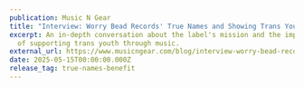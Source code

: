 ```yaml
---
publication: Music N Gear
title: "Interview: Worry Bead Records' True Names and Showing Trans Youth"
excerpt: An in-depth conversation about the label's mission and the importance
  of supporting trans youth through music.
external_url: https://www.musicngear.com/blog/interview-worry-bead-records-true-names-and-showing-trans-youth
date: 2025-05-15T00:00:00.000Z
release_tag: true-names-benefit
---
```

